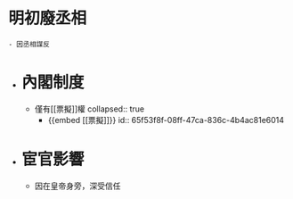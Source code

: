 # 明初廢丞相
	- 因丞相謀反
- # 內閣制度
	- 僅有[[票擬]]權
	  collapsed:: true
		- {{embed [[票擬]]}}
		  id:: 65f53f8f-08ff-47ca-836c-4b4ac81e6014
- # 宦官影響
	- 因在皇帝身旁，深受信任